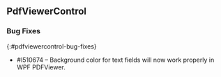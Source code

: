 ## PdfViewerControl

### Bug Fixes
{:#pdfviewercontrol-bug-fixes}
* \#I510674 – Background color for text fields will now work properly in WPF PDFViewer.